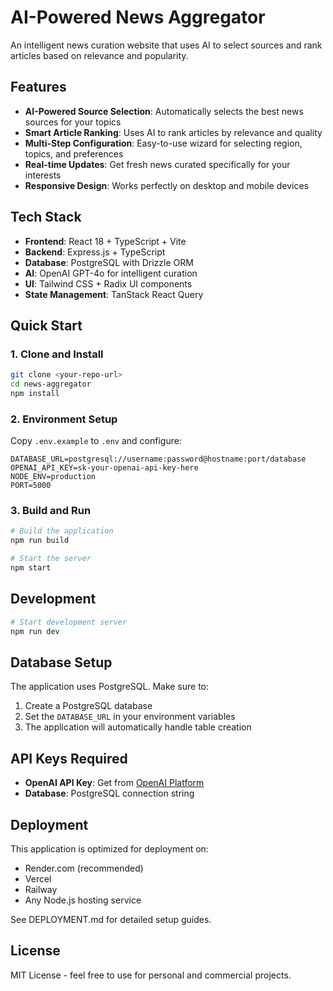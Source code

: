 # AI-Powered News Aggregator

An intelligent news curation website that uses AI to select sources and rank articles based on relevance and popularity.

## Features

- **AI-Powered Source Selection**: Automatically selects the best news sources for your topics
- **Smart Article Ranking**: Uses AI to rank articles by relevance and quality
- **Multi-Step Configuration**: Easy-to-use wizard for selecting region, topics, and preferences
- **Real-time Updates**: Get fresh news curated specifically for your interests
- **Responsive Design**: Works perfectly on desktop and mobile devices

## Tech Stack

- **Frontend**: React 18 + TypeScript + Vite
- **Backend**: Express.js + TypeScript
- **Database**: PostgreSQL with Drizzle ORM
- **AI**: OpenAI GPT-4o for intelligent curation
- **UI**: Tailwind CSS + Radix UI components
- **State Management**: TanStack React Query

## Quick Start

### 1. Clone and Install

```bash
git clone <your-repo-url>
cd news-aggregator
npm install
```

### 2. Environment Setup

Copy `.env.example` to `.env` and configure:

```env
DATABASE_URL=postgresql://username:password@hostname:port/database
OPENAI_API_KEY=sk-your-openai-api-key-here
NODE_ENV=production
PORT=5000
```

### 3. Build and Run

```bash
# Build the application
npm run build

# Start the server
npm start
```

## Development

```bash
# Start development server
npm run dev
```

## Database Setup

The application uses PostgreSQL. Make sure to:

1. Create a PostgreSQL database
2. Set the `DATABASE_URL` in your environment variables
3. The application will automatically handle table creation

## API Keys Required

- **OpenAI API Key**: Get from [OpenAI Platform](https://platform.openai.com/api-keys)
- **Database**: PostgreSQL connection string

## Deployment

This application is optimized for deployment on:

- Render.com (recommended)
- Vercel
- Railway
- Any Node.js hosting service

See DEPLOYMENT.md for detailed setup guides.

## License

MIT License - feel free to use for personal and commercial projects.